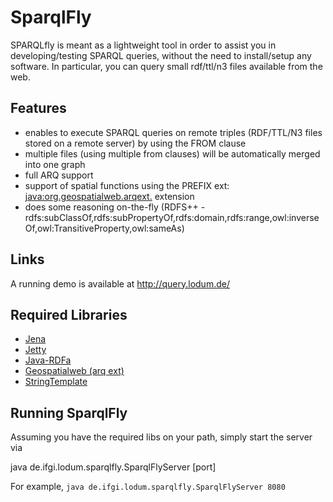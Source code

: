 SparqlFly
=========
SPARQLfly is meant as a lightweight tool in order to assist you in developing/testing SPARQL queries, without the need to install/setup any software. In particular, you can query small rdf/ttl/n3 files available from the web.

## Features
* enables to execute SPARQL queries on remote triples (RDF/TTL/N3 files stored on a remote server) by using the FROM clause
* multiple files (using multiple from clauses) will be automatically merged into one graph
* full ARQ support
* support of spatial functions using the PREFIX ext: <java:org.geospatialweb.arqext.> extension
* does some reasoning on-the-fly (RDFS++ - rdfs:subClassOf,rdfs:subPropertyOf,rdfs:domain,rdfs:range,owl:inverseOf,owl:TransitiveProperty,owl:sameAs)

## Links

A running demo is available at http://query.lodum.de/

## Required Libraries
* [Jena](http://jena.sourceforge.net/)
* [Jetty](http://jetty.codehaus.org/jetty/)
* [Java-RDFa](https://github.com/shellac/java-rdfa)
* [Geospatialweb (arq ext)](https://code.google.com/p/geospatialweb/)
* [StringTemplate](http://www.stringtemplate.org/)

## Running SparqlFly

Assuming you have the required libs on your path, simply start the server via

java de.ifgi.lodum.sparqlfly.SparqlFlyServer [port]

For example, `java de.ifgi.lodum.sparqlfly.SparqlFlyServer 8080`